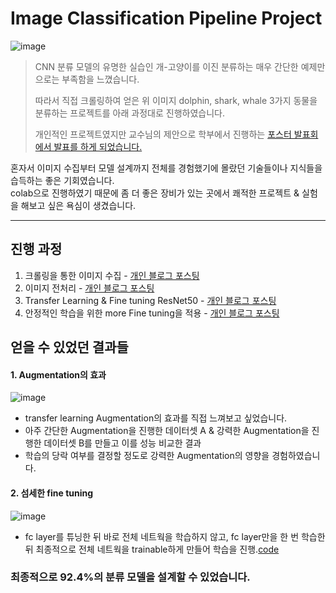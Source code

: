 # Image Classification Pipeline Project

![image](https://user-images.githubusercontent.com/59557720/161180827-47c6a0cc-47ab-4877-9788-bebd501f5549.png)

> CNN 분류 모델의 유명한 실습인 개-고양이를 이진 분류하는 매우 간단한 예제만으로는 부족함을 느꼈습니다.
>    
> 따라서 직접 크롤링하여 얻은 위 이미지 dolphin, shark, whale 3가지 동물을 분류하는 프로젝트를 아래 과정대로 진행하였습니다.   
>   
> 개인적인 프로젝트였지만 교수님의 제안으로 학부에서 진행하는 [포스터 발표회에서 발표를 하게 되었습니다.]()   

혼자서 이미지 수집부터 모델 설계까지 전체를 경험했기에 몰랐던 기술들이나 지식들을 습득하는 좋은 기회였습니다.   
colab으로 진행하였기 때문에 좀 더 좋은 장비가 있는 곳에서 쾌적한 프로젝트 & 실험을 해보고 싶은 욕심이 생겼습니다.   

--------------------------------------------------------------------------------------------------------------------------------------
## 진행 과정

1. 크롤링을 통한 이미지 수집 - [개인 블로그 포스팅](https://inhovation97.tistory.com/33)   
2. 이미지 전처리 - [개인 블로그 포스팅](https://inhovation97.tistory.com/37)   
3. Transfer Learning & Fine tuning ResNet50 - [개인 블로그 포스팅](https://inhovation97.tistory.com/39)   
4. 안정적인 학습을 위한 more Fine tuning을 적용 - [개인 블로그 포스팅](https://inhovation97.tistory.com/41)   

## 얻을 수 있었던 결과들
#### 1. Augmentation의 효과
![image](https://user-images.githubusercontent.com/59557720/161185001-9e1431a0-4f1e-4177-8681-b2270d6ee1ba.png)
+ transfer learning Augmentation의 효과를 직접 느껴보고 싶었습니다.   
+ 아주 간단한 Augmentation을 진행한 데이터셋 A & 강력한 Augmentation을 진행한 데이터셋 B를 만들고 이를 성능 비교한 결과   
+ 학습의 당락 여부를 결정할 정도로 강력한 Augmentation의 영향을 경험하였습니다.   

#### 2. 섬세한 fine tuning
![image](https://user-images.githubusercontent.com/59557720/161186146-ea7e97b7-8397-495e-a1d1-40d8980ccaa9.png)
+ fc layer를 튜닝한 뒤 바로 전체 네트웍을 학습하지 않고, fc layer만을 한 번 학습한 뒤 최종적으로 전체 네트웍을 trainable하게 만들어 학습을 진행.[code](https://github.com/inhovation97/personal_project/blob/main/pytorch/pytorch_project_fine_tuning.ipynb)   
### 최종적으로 92.4%의 분류 모델을 설계할 수 있었습니다.
